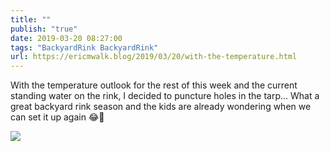```yaml
---
title: ""
publish: "true"
date: 2019-03-20 08:27:00
tags: "BackyardRink BackyardRink"
url: https://ericmwalk.blog/2019/03/20/with-the-temperature.html
---
```


With the temperature outlook for the rest of this week and the current standing water on the rink, I decided to puncture holes in the tarp... What a great backyard rink season and the kids are already wondering when we can set it up again 😂🏒

![](https://ericmwalk.blog/uploads/2022/99b929416e.jpg)
